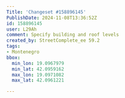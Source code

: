 ```yaml
---
Title: 'Changeset #158896145'
PublishDate: 2024-11-08T13:36:52Z
id: 158896145
user: L29Ah
comment: Specify building and roof levels
created_by: StreetComplete_ee 59.2
tags:
- Montenegro
bbox:
  min_lon: 19.0967979
  min_lat: 42.0959162
  max_lon: 19.0971082
  max_lat: 42.0961221

---
```

